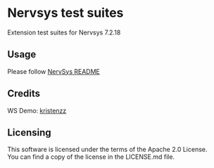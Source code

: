 # Nervsys test suites

Extension test suites for Nervsys 7.2.18


## Usage

Please follow [NervSys README](https://github.com/NervSys/NervSys/blob/master/README.md)


## Credits

WS Demo: [kristenzz](https://github.com/kristemZZ)  


## Licensing

This software is licensed under the terms of the Apache 2.0 License.  
You can find a copy of the license in the LICENSE.md file.
